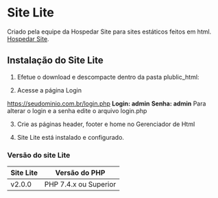 # Site Lite

Criado pela equipe da Hospedar Site para sites estáticos feitos em html. [Hospedar Site](https://www.hospedarsite.net.br).

## Instalação do Site Lite

1. Efetue o download e descompacte dentro da pasta plublic_html:

2. Acesse a página Login

https://seudominio.com.br/login.php
**Login: admin**
**Senha: admin**
Para alterar o login e a senha edite o arquivo login.php
 
3. Crie as páginas header, footer e home no Gerenciador de Html

4. Site Lite está instalado e configurado.

### Versão do site Lite

|Site Lite|Versão do PHP|
|--------------|--------------|
|v2.0.0|PHP 7.4.x ou Superior|
